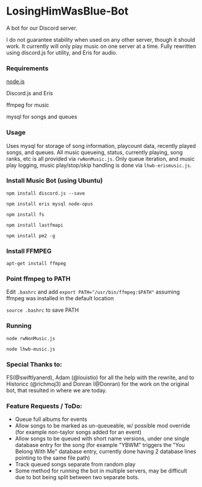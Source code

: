 # LosingHimWasBlue-Bot
A bot for our Discord server.

I do not guarantee stability when used on any other server, though it should work. It currently will only play music on one server at a time. Fully rewritten using discord.js for utility, and Eris for audio.

### Requirements
[node.js](https://github.com/nodesource/distributions/blob/master/README.md)

Discord.js and Eris

ffmpeg for music

mysql for songs and queues

### Usage
Uses mysql for storage of song information, playcount data, recently played songs, and queues.
All music queueing, status, currently playing, song ranks, etc is all provided via `rwNonMusic.js`. Only queue iteration, and music play logging, music play/stop/skip handling is done via `lhwb-erismusic.js`.

### Install Music Bot (using Ubuntu)
`npm install discord.js --save`

`npm install eris mysql node-opus`

`npm install fs`

`npm install lastfmapi`

`npm install pm2 -g`

### Install FFMPEG

`apt-get install ffmpeg`

### Point ffmpeg to PATH
Edit `.bashrc` and add `export PATH="/usr/bin/ffmpeg:$PATH"` assuming ffmpeg was installed in the default location

`source .bashrc` to save PATH

### Running
`node rwNonMusic.js`

`node lhwb-music.js`

### Special Thanks to:
FS(@swiftlyanerd), Adam (@louistio) for all the help with the rewrite, and to Historicc (@richmoj3) and Donran (@Donran) for the work on the original bot, that resulted in where we are today. 

### Feature Requests / ToDo:
* Queue full albums for events
* Allow songs to be marked as un-queueable, w/ possible mod override (for example non-taylor songs added for an event)
* Allow songs to be queued with short name versions, under one single database entry for the song (for example "YBWM" triggers the "You Belong With Me" database entry, currently done having 2 database lines pointing to the same file path) 
* Track queued songs separate from random play
* Some method for running the bot in multiple servers, may be difficult due to bot being split between two separate bots.
